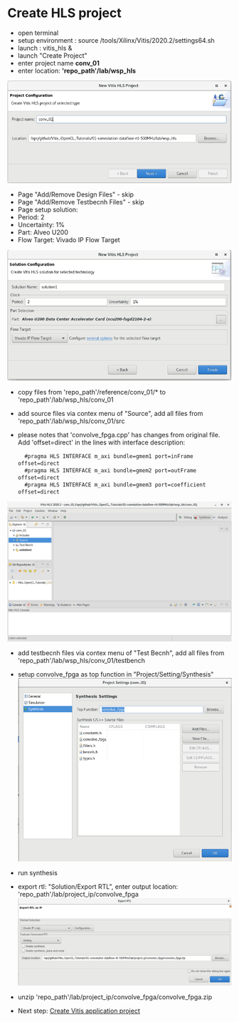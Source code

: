 # Create HLS project


* open terminal
* setup environment : source /tools/Xilinx/Vitis/2020.2/settings64.sh 
* launch :           vitis_hls &
* launch "Create Project"
* enter project name  __conv_01__
* enter location:  __'repo_path'/lab/wsp_hls__

![new_hls_project](./new_hls_project.png)

* Page "Add/Remove Design Files" - skip
* Page "Add/Remove Testbecnh Files" - skip
* Page setup solution:
* Period: 2
* Uncertainty: 1%
* Part: Alveo U200
* Flow Target: Vivado IP Flow Target

![add_hls_project](./hls_setup_solution.png)

* copy files from  'repo_path'/reference/conv_01/* to 'repo_path'/lab/wsp_hls/conv_01
* add source files via contex menu of "Source", add all files from 'repo_path'/lab/wsp_hls/conv_01/src
* please notes that 'convolve_fpga.cpp' has changes from original file. Add 'offset=direct' in the lines with interface description: 

        #pragma HLS INTERFACE m_axi bundle=gmem1 port=inFrame offset=direct
        #pragma HLS INTERFACE m_axi bundle=gmem2 port=outFrame offset=direct
        #pragma HLS INTERFACE m_axi bundle=gmem3 port=coefficient offset=direct

![hls_add_files](./hls_add_files.png)
* add testbecnh files via contex menu of "Test Becnh", add all files from 'repo_path'/lab/wsp_hls/conv_01/testbench
* setup convolve_fpga as top function in "Project/Setting/Synthesis"
![hls_setup_synthesis](./hls_setup_synthesis.png)
* run synthesis
* export rtl: "Solution/Export RTL", enter output location: 'repo_path'/lab/project_ip/convolve_fpga
![hls_export_rtl](./hls_export_rtl.png)
* unzip 'repo_path'/lab/project_ip/convolve_fpga/convolve_fpga.zip


* Next step:  [Create Vitis application project](./create_app_project.md) 

